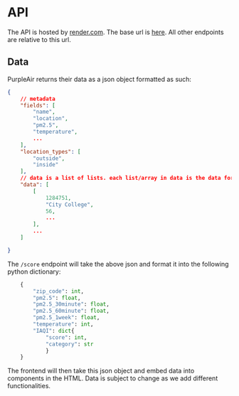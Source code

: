 # API

The API is hosted by [render.com](https://render.com/). The base url is [here](https://cool-corridors-api-service.onrender.com). All other endpoints are relative to this url.

## Data

PurpleAir returns their data as a json object formatted as such:

```json
{
    // metadata
    "fields": [
        "name",
        "location",
        "pm2.5",
        "temperature",
        ...
    ],
    "location_types": [
        "outside",
        "inside"
    ],
    // data is a list of lists. each list/array in data is the data for a certain sensor
    "data": [
        [
            1284751,
            "City College",
            56,
            ...
        ],
        ...
    ]

}

```

The `/score` endpoint will take the above json and format it into the following python dictionary:

```py
    {
        "zip_code": int,
        "pm2.5": float,
        "pm2.5_30minute": float,
        "pm2.5_60minute": float,
        "pm2.5_1week": float,
        "temperature": int,
        "IAQI": dict{
            "score": int,
            "category": str
            }
    }
```

The frontend will then take this json object and embed data into components in the HTML. Data is subject to change as we add different functionalities.